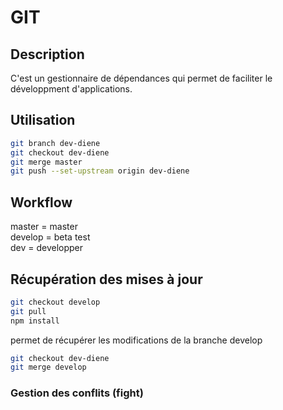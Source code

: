 # GIT

## Description

C'est un gestionnaire de dépendances qui permet de faciliter le développment d'applications.

## Utilisation

```bash
git branch dev-diene
git checkout dev-diene
git merge master
git push --set-upstream origin dev-diene
```

## Workflow 

master = master  
develop = beta  test  
dev = developper  

## Récupération des mises à jour

```bash
git checkout develop
git pull
npm install
```

permet de récupérer les modifications de la branche develop

```bash
git checkout dev-diene
git merge develop
```

### Gestion des conflits (fight)
